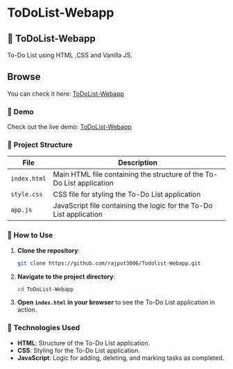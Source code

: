 # ToDoList-Webapp

## 📝 ToDoList-Webapp
To-Do List using HTML ,CSS and Vanilla JS.

## Browse
You can check it here: [ToDoList-Webapp](https://github.com/rajput3006/Todolist-Webapp)

### 🔗 Demo
Check out the live demo: [ToDoList-Webapp]((https://rajput3006.github.io/Todolist-Webapp/))
### 📂 Project Structure
| File      | Description                                              |
|-----------|----------------------------------------------------------|
| `index.html`  | Main HTML file containing the structure of the To-Do List application |
| `style.css`   | CSS file for styling the To-Do List application       |
| `app.js`      | JavaScript file containing the logic for the To-Do List application  |
### 🚀 How to Use
1. **Clone the repository**:
    ```sh
    git clone https://github.com/rajput3006/Todolist-Webapp.git
    ```
2. **Navigate to the project directory**:
    ```sh
    cd ToDoList-Webapp
    ```
3. **Open `index.html` in your browser** to see the To-Do List application in action.
### 🔧 Technologies Used
- **HTML**: Structure of the To-Do List application.
- **CSS**: Styling for the To-Do List application.
- **JavaScript**: Logic for adding, deleting, and marking tasks as completed.
